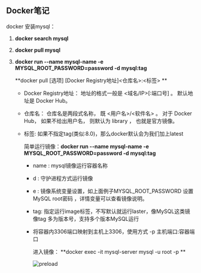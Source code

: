 ## Docker笔记

docker 安装mysql：

1. **docker search mysql**

2. **docker pull mysql**

3. **docker run --name mysql-name -e MYSQL_ROOT_PASSWORD=password -d mysql:tag**

   **docker pull [选项] [Docker Registry地址]<仓库名>:<标签> **

   - Docker Registry地址： 地址的格式一般是 <域名/IP>[:端口号] 。 默认地址是 Docker Hub。

   - 仓库名： 仓库名是两段式名称， 既 <用户名>/<软件名> 。 对于 Docker Hub， 如果不给出用户名， 则默认为 library ， 也就是官方镜像。

   - 标签: 如果不指定tag(类似:8.0)，那么docker默认会为我们加上latest

     简单运行镜像：**docker run --name mysql-name -e MYSQL_ROOT_PASSWORD=password -d mysql:tag**

     - name : mysql镜像运行容器名称

     - d : 守护进程方式运行镜像

     - e : 镜像系统变量设置，如上面例子MYSQL_ROOT_PASSWORD 设置MySQL root密码 ，详情变量可以查看镜像说明。

     - tag: 指定运行image标签，不写默认就运行laster，像MySQL这类镜像tag 多为版本号，支持多个版本MySQL运行

     - 将容器内3306端口映射到主机上3306，使用方式 -p 主机端口:容器端口

       进入镜像： **docker exec -it mysql-server mysql -u root -p **

       ![preload](https://ask.qcloudimg.com/http-save/yehe-7565276/6lldlbgfhn.png)